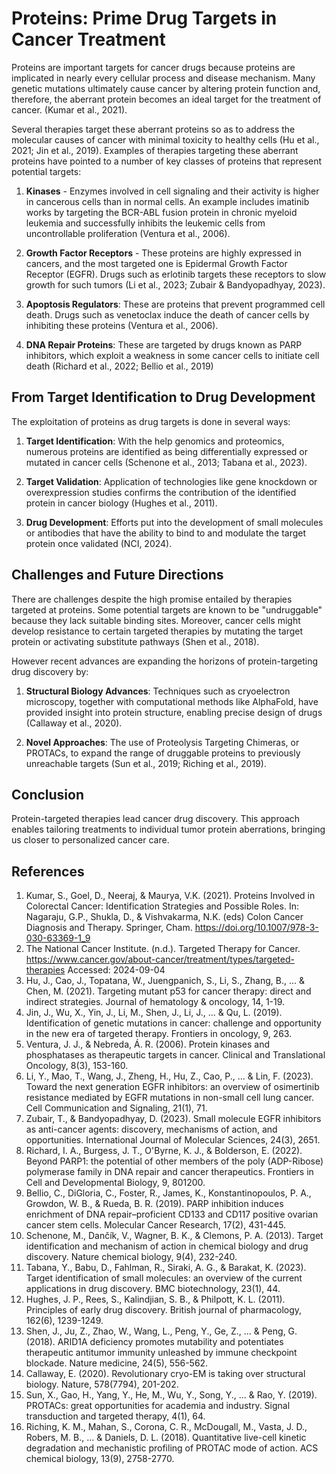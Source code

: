 # Proteins: Prime Drug Targets in Cancer Treatment

Proteins are important targets for cancer drugs because proteins are implicated in nearly every cellular process and disease mechanism. Many genetic mutations ultimately cause cancer by altering protein function and, therefore, the aberrant protein becomes an ideal target for the treatment of cancer. (Kumar et al., 2021).

Several therapies target these aberrant proteins so as to address the molecular causes of cancer with minimal toxicity to healthy cells (Hu et al., 2021; Jin et al., 2019). Examples of therapies targeting these aberrant proteins have pointed to a number of key classes of proteins that represent potential targets:

1. **Kinases** - Enzymes involved in cell signaling and their activity is higher in cancerous cells than in normal cells. An example includes imatinib works by targeting the BCR-ABL fusion protein in chronic myeloid leukemia and successfully inhibits the leukemic cells from uncontrollable proliferation (Ventura et al., 2006).

2. **Growth Factor Receptors** - These proteins are highly expressed in cancers, and the most targeted one is Epidermal Growth Factor Receptor (EGFR). Drugs such as erlotinib targets these receptors to slow growth for such tumors (Li et al., 2023; Zubair & Bandyopadhyay, 2023).

3. **Apoptosis Regulators**: These are proteins that prevent programmed cell death. Drugs such as venetoclax induce the death of cancer cells by inhibiting these proteins (Ventura et al., 2006).

4. **DNA Repair Proteins**: These are targeted by drugs known as PARP inhibitors, which exploit a weakness in some cancer cells to initiate cell death (Richard et al., 2022; Bellio et al., 2019)

## From Target Identification to Drug Development

The exploitation of proteins as drug targets is done in several ways:

1. **Target Identification**: With the help genomics and proteomics, numerous proteins are identified as being differentially expressed or mutated in cancer cells (Schenone et al., 2013; Tabana et al., 2023).

2. **Target Validation**: Application of technologies like gene knockdown or overexpression studies confirms the contribution of the identified protein in cancer biology (Hughes et al., 2011).

3. **Drug Development**: Efforts put into the development of small molecules or antibodies that have the ability to bind to and modulate the target protein once validated (NCI, 2024).

## Challenges and Future Directions

There are challenges despite the high promise entailed by therapies targeted at proteins. Some potential targets are known to be "undruggable" because they lack suitable binding sites. Moreover, cancer cells might develop resistance to certain targeted therapies by mutating the target protein or activating substitute pathways (Shen et al., 2018).

However recent advances are expanding the horizons of protein-targeting drug discovery by:

1. **Structural Biology Advances**: Techniques such as cryoelectron microscopy, together with computational methods like AlphaFold, have provided insight into protein structure, enabling precise design of drugs (Callaway et al., 2020).

2. **Novel Approaches**: The use of Proteolysis Targeting Chimeras, or PROTACs, to expand the range of druggable proteins to previously unreachable targets (Sun et al., 2019; Riching et al., 2019).

## Conclusion

Protein-targeted therapies lead cancer drug discovery. This approach enables tailoring treatments to individual tumor protein aberrations, bringing us closer to personalized cancer care.

## References

1. Kumar, S., Goel, D., Neeraj, & Maurya, V.K. (2021). Proteins Involved in Colorectal Cancer: Identification Strategies and Possible Roles. In: Nagaraju, G.P., Shukla, D., & Vishvakarma, N.K. (eds) Colon Cancer Diagnosis and Therapy. Springer, Cham. https://doi.org/10.1007/978-3-030-63369-1_9
2. The National Cancer Institute. (n.d.). Targeted Therapy for Cancer. https://www.cancer.gov/about-cancer/treatment/types/targeted-therapies Accessed: 2024-09-04
3. Hu, J., Cao, J., Topatana, W., Juengpanich, S., Li, S., Zhang, B., ... & Chen, M. (2021). Targeting mutant p53 for cancer therapy: direct and indirect strategies. Journal of hematology & oncology, 14, 1-19.
4. Jin, J., Wu, X., Yin, J., Li, M., Shen, J., Li, J., ... & Qu, L. (2019). Identification of genetic mutations in cancer: challenge and opportunity in the new era of targeted therapy. Frontiers in oncology, 9, 263.
5. Ventura, J. J., & Nebreda, Á. R. (2006). Protein kinases and phosphatases as therapeutic targets in cancer. Clinical and Translational Oncology, 8(3), 153-160.
6. Li, Y., Mao, T., Wang, J., Zheng, H., Hu, Z., Cao, P., ... & Lin, F. (2023). Toward the next generation EGFR inhibitors: an overview of osimertinib resistance mediated by EGFR mutations in non-small cell lung cancer. Cell Communication and Signaling, 21(1), 71.
7. Zubair, T., & Bandyopadhyay, D. (2023). Small molecule EGFR inhibitors as anti-cancer agents: discovery, mechanisms of action, and opportunities. International Journal of Molecular Sciences, 24(3), 2651.
8. Richard, I. A., Burgess, J. T., O'Byrne, K. J., & Bolderson, E. (2022). Beyond PARP1: the potential of other members of the poly (ADP-Ribose) polymerase family in DNA repair and cancer therapeutics. Frontiers in Cell and Developmental Biology, 9, 801200.
9. Bellio, C., DiGloria, C., Foster, R., James, K., Konstantinopoulos, P. A., Growdon, W. B., & Rueda, B. R. (2019). PARP inhibition induces enrichment of DNA repair–proficient CD133 and CD117 positive ovarian cancer stem cells. Molecular Cancer Research, 17(2), 431-445.
13. Schenone, M., Dančík, V., Wagner, B. K., & Clemons, P. A. (2013). Target identification and mechanism of action in chemical biology and drug discovery. Nature chemical biology, 9(4), 232-240.
14. Tabana, Y., Babu, D., Fahlman, R., Siraki, A. G., & Barakat, K. (2023). Target identification of small molecules: an overview of the current applications in drug discovery. BMC biotechnology, 23(1), 44.
15. Hughes, J. P., Rees, S., Kalindjian, S. B., & Philpott, K. L. (2011). Principles of early drug discovery. British journal of pharmacology, 162(6), 1239-1249.
16. Shen, J., Ju, Z., Zhao, W., Wang, L., Peng, Y., Ge, Z., ... & Peng, G. (2018). ARID1A deficiency promotes mutability and potentiates therapeutic antitumor immunity unleashed by immune checkpoint blockade. Nature medicine, 24(5), 556-562.
18. Callaway, E. (2020). Revolutionary cryo-EM is taking over structural biology. Nature, 578(7794), 201-202.
20. Sun, X., Gao, H., Yang, Y., He, M., Wu, Y., Song, Y., ... & Rao, Y. (2019). PROTACs: great opportunities for academia and industry. Signal transduction and targeted therapy, 4(1), 64.
21. Riching, K. M., Mahan, S., Corona, C. R., McDougall, M., Vasta, J. D., Robers, M. B., ... & Daniels, D. L. (2018). Quantitative live-cell kinetic degradation and mechanistic profiling of PROTAC mode of action. ACS chemical biology, 13(9), 2758-2770.
